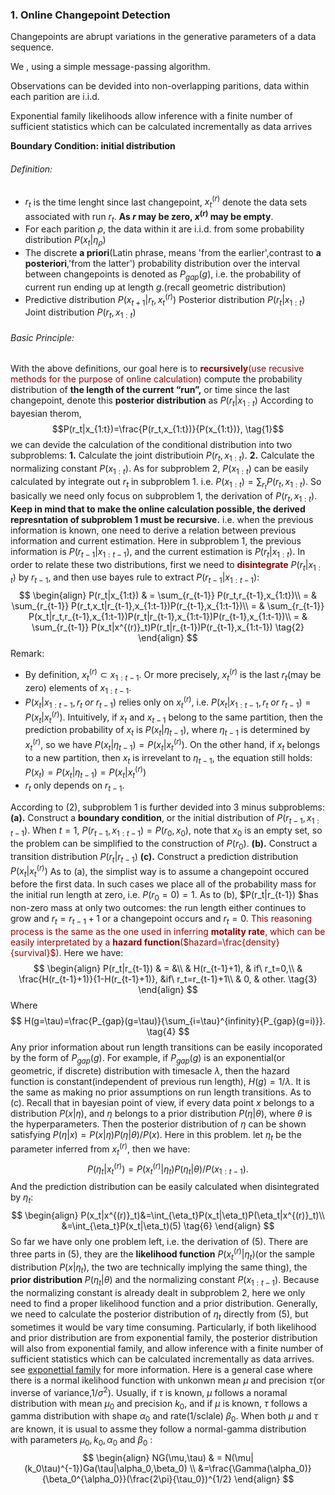 ### 1. Online Changepoint Detection

Changepoints are abrupt variations in the generative parameters of a data sequence.

We , using a simple message-passing algorithm.

Observations can be devided into non-overlapping paritions, data within each parition are i.i.d.

Exponential family likelihoods allow inference with a finite number of sufficient statistics which can be calculated incrementally as data arrives

**Boundary Condition: initial distribution**

###### Definition:
+ $r_t$ is the time lenght since last changepoint, $x_{t}^{(r)}$ denote the data sets associated with run $r_t$. **As $r$ may be zero, $x^{(r)}$ may be empty**.
+ For each parition $\rho$, the data within it are i.i.d. from some probability distribution $P (x_t | \eta_\rho)$
+ The discrete **a priori**(Latin phrase, means 'from the earlier',contrast to **a posteriori**,'from the latter') probability distribution over the interval between changepoints is denoted as $P_{gap}(g)$, i.e. the probability of current run ending up at length $g$.(recall geometric distribution)
+ Predictive distribution $P(x_{t+1}|r_t,x_t^{(r)})$
  Posterior distribution $P(r_t|x_{1:t})$
  Joint distribution $P(r_t,x_{1:t})$


###### Basic Principle:
With the above definitions, our goal here is to <span style="color:darkred">**recursively**(use recusive methods for the purpose of online calculation)</span> compute the probability distribution of **the length of the current “run”,** or time since the last changepoint, denote this **posterior distribution** as $P(r_t|x_{1:t})$
According to bayesian therom,
$$P(r_t|x_{1:t})=\frac{P(r_t,x_{1:t})}{P(x_{1:t})}, \tag{1}$$
we can devide the calculation of the conditional distribution into two subproblems:
**1.** Calculate the joint distributioin $P(r_t,x_{1:t})$.
**2.** Calculate the normalizing constant $P(x_{1:t})$.
As for subproblem 2, $P(x_{1:t})$ can be easily calculated by integrate out $r_t$ in subproblem 1. i.e. $P(x_{1:t})=\sum_{r_t}P(r_t,x_{1:t})$. So basically we need only focus on subproblem 1, the derivation of $P(r_t,x_{1:t})$.
**Keep in mind that to make the online calculation possible, the derived represntation of subproblem 1 must be recursive.** i.e. when the previous information is known, one need to derive a relation between previous information and current estimation. Here in subproblem 1, the previous information is $P(r_{t-1}|x_{1:t-1})$, and the current estimation is $P(r_t|x_{1:t})$. In order to relate these two distributions, first we need to <span style="color:darkred">**disintegrate**</span>  $P(r_t|x_{1:t})$ by $r_{t-1}$, and then use bayes rule to extract $P(r_{t-1}|x_{1:t-1})$:
$$
\begin{align}
P(r_t|x_{1:t}) & = \sum_{r_{t-1}} P(r_t,r_{t-1},x_{1:t})\\
= & \sum_{r_{t-1}} P(r_t,x_t|r_{t-1},x_{1:t-1})P(r_{t-1},x_{1:t-1})\\
= & \sum_{r_{t-1}} P(x_t|r_t,r_{t-1},x_{1:t-1})P(r_t|r_{t-1},x_{1:t-1})P(r_{t-1},x_{1:t-1})\\
= & \sum_{r_{t-1}} P(x_t|x^{(r)}_t)P(r_t|r_{t-1})P(r_{t-1},x_{1:t-1}) \tag{2}
\end{align}
$$
Remark:
+ By definition, $x^{(r)}_t \subset x_{1:t-1}$. Or more precisely, $x^{(r)}_t$ is the last $r_t$(may be zero) elements of $x_{1:t-1}$.
+ $P(x_{t}|x_{1:t-1},r_t\ or\ r_{t-1})$ relies only on $x_t^{(r)}$, i.e. $P(x_{t}|x_{1:t-1},r_t\ or\ r_{t-1})=P(x_{t}|x_t^{(r)})$. Intuitively, if $x_{t}$ and $x_{t-1}$ belong to the same partition, then  the prediction probability of $x_{t}$ is $P(x_{t}|\eta_{t-1})$, where $\eta_{t-1}$ is determined by $x^{(r)}_t$, so we have $P(x_{t}|\eta_{t-1})=P(x_{t}|x^{(r)}_t)$. On the other hand, if $x_{t}$ belongs to a new partition, then $x_{t}$ is irrevelant to $\eta_{t-1}$, the equation still holds: $P(x_{t})=P(x_{t}|\eta_{t-1})=P(x_{t}|x^{(r)}_t)$
+ $r_t$ only depends on $r_{t-1}$.

According to $(2)$, subproblem 1 is further devided into 3 minus subproblems:
**(a).** Construct a **boundary condition**, or the initial distribution of $P(r_{t-1}, x_{1:t-1})$. When $t=1$, $P(r_{t-1}, x_{1:t-1})=P(r_0,x_{0})$, note that $x_0$ is an empty set, so the problem can be simplified to the construction of $P(r_0)$.
**(b).** Construct a transition distribution $P(r_t|r_{t-1})$
**(c).** Construct a prediction distribution $P(x_t|x^{(r)}_t)$
As to (a), the simplist way is to assume a changepoint occured before the first data. In such cases we place all of the probability mass for the initial run length at zero, i.e. $P(r_0=0) = 1$.
As to (b), $P(r_t|r_{t-1}) $has non-zero mass at only two outcomes: the run length either continues to grow and $r_t = r_{t−1} + 1$ or a changepoint occurs and $r_t = 0$. <span style="color:darkred">This reasoning process is the same as the one used in inferring **motality rate**, which can be easily interpretated by a **hazard function**($hazard=\frac{density}{survival}$). </span> Here we have:
$$
\begin{align}
P(r_t|r_{t-1}) & = &\\
& H(r_{t-1}+1), & if\ r_t=0,\\
& \frac{H(r_{t-1}+1)}{1-H(r_{t-1}+1)}, &if\ r_t=r_{t-1}+1\\
& 0, & other. \tag{3}
\end{align}
$$
Where
$$
H(g=\tau)=\frac{P_{gap}(g=\tau)}{\sum_{i=\tau}^{infinity}{P_{gap}(g=i)}}. \tag{4}
$$
Any prior information about run length transitions can be easily incoporated by the form of $P_{gap}(g)$. For example, if $P_{gap}(g)$ is an exponential(or geometric, if discrete) distribution with timesacle $\lambda$, then the hazard function is constant(independent of previous run length), $H(g)=1/\lambda$. It is the same as making no prior assumptions on run length transitions.
As to (c). Recall that in bayesian point of view, if every data point $x$ belongs to a distribution $P(x|\eta)$, and $\eta$ belongs to a prior distribution $P(\eta|\theta)$, where $\theta$ is the hyperparameters. Then the posterior distribution of $\eta$ can be shown satisfying $P(\eta|x)=P(x|\eta)P(\eta|\theta)/P(x)$. Here in this problem. let $\eta_t$ be the parameter inferred from $x^{(r)}_t$, then we have:
$$
P(\eta_t|x^{(r)}_t)=P(x^{(r)}_t|\eta_t)P(\eta_t|\theta)/P(x_{1:t-1}). \tag{5}
$$
And the prediction distribution can be easily calculated when disintegrated by $\eta_t$:
$$
\begin{align}
P(x_t|x^{(r)}_t)&=\int_{\eta_t}P(x_t|\eta_t)P(\eta_t|x^{(r)}_t)\\
&=\int_{\eta_t}P(x_t|\eta_t)(5) \tag{6}
\end{align}
$$
So far we have only one problem left, i.e. the derivation of $(5)$. There are three parts in $(5)$, they are the **likelihood function** $P(x^{(r)}_t|\eta_t)$(or the sample distribution $P(x|\eta_t)$, the two are technically implying the same thing), the **prior distribution** $P(\eta_t|\theta)$ and the normalizing constant $P(x_{1:t-1})$. Because the normalizing constant is already dealt in subproblem 2, here we only need to find a proper likelihood function and a prior distribution.
Generally, we need to calculate the posterior distribution of $\eta_t$ directly from $(5)$, but sometimes it would be vary time consuming. Particularly, if both likelihood and prior distribution are from exponential family, the posterior distribution will also from exponential family, and allow inference with a finite number of sufficient statistics which can be calculated incrementally as data arrives.
see [exponettial family](https://en.wikipedia.org/wiki/Exponential_family#Bayesian_estimation:_conjugate_distributions) for more information.
Here is a general case where there is a normal ikelihood function with unkonwn mean $\mu$ and precision $\tau$(or inverse of variance,$1/\sigma^2$). Usually, if $\tau$ is known, $\mu$ follows a noramal distribution with mean $\mu_0$ and precision $k_0$, and if $\mu$ is known, $\tau$ follows a gamma distribution with shape $\alpha_0$ and rate(1/sclale) $\beta_0$. When both $\mu$ and $\tau$ are known, it is usual to assme they follow a normal-gamma distribution with parameters $\mu_0,k_0,\alpha_0$ and $\beta_0$ :
$$
\begin{align}
NG(\mu,\tau) & = N(\mu|(k_0\tau)^{-1})Ga(\tau|\alpha_0,\beta_0) \\
&=\frac{\Gamma(\alpha_0)}{\beta_0^{\alpha_0}}(\frac{2\pi}{\tau_0})^{1/2}
\end{align}
$$










